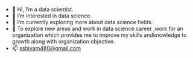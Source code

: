 - 👋 Hi, I’m a data scientist.
- 👀 I’m interested in data science.
- 🌱 I’m currently exploring more about data science fields.
- 💞️ To explore new areas and work in data science career ,work for an organization which provides me to improve my skills andknowledge to growth along with organization objective.
- 📫 sshivam480@gmail.com

<!---
pushp777/pushp777 is a ✨ special ✨ repository because its `README.md` (this file) appears on your GitHub profile.
You can click the Preview link to take a look at your changes.
--->
